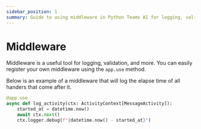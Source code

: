 ```yaml
---
sidebar_position: 1
summary: Guide to using middleware in Python Teams AI for logging, validation, and extending app functionality.
---
```


# Middleware

Middleware is a useful tool for logging, validation, and more.
You can easily register your own middleware using the `app.use` method.

Below is an example of a middleware that will log the elapse time of all handers that come after it.


```python
@app.use
async def log_activity(ctx: ActivityContext[MessageActivity]):
    started_at = datetime.now()
    await ctx.next()
    ctx.logger.debug(f"{datetime.now() - started_at}")
```


